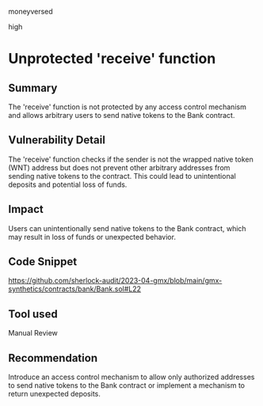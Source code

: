 moneyversed

high

# Unprotected 'receive' function

## Summary

The 'receive' function is not protected by any access control mechanism and allows arbitrary users to send native tokens to the Bank contract.

## Vulnerability Detail

The 'receive' function checks if the sender is not the wrapped native token (WNT) address but does not prevent other arbitrary addresses from sending native tokens to the contract. This could lead to unintentional deposits and potential loss of funds.

## Impact
Users can unintentionally send native tokens to the Bank contract, which may result in loss of funds or unexpected behavior.

## Code Snippet

https://github.com/sherlock-audit/2023-04-gmx/blob/main/gmx-synthetics/contracts/bank/Bank.sol#L22

## Tool used

Manual Review

## Recommendation

Introduce an access control mechanism to allow only authorized addresses to send native tokens to the Bank contract or implement a mechanism to return unexpected deposits.